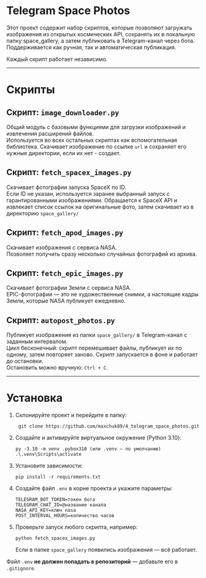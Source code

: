 # Telegram Space Photos

Этот проект содержит набор скриптов, которые позволяют загружать изображения из открытых космических API, сохранять их в локальную папку space_gallery, а затем публиковать в Telegram-канал через бота. Поддерживается как ручная, так и автоматическая публикация.

Каждый скрипт работает независимо.

---


# Скрипты

## Скрипт: `image_downloader.py`

Общий модуль с базовыми функциями для загрузки изображений и извлечения расширений файлов.  
Используется во всех остальных скриптах как вспомогательная библиотека.
Скачивает изображение по ссылке `url` и сохраняет его нужные директории, если их нет - создает.

## Скрипт: `fetch_spacex_images.py`

Скачивает фотографии запуска SpaceX по ID.  
Если ID не указан, используется заранее выбранный запуск с гарантированными изображениями.
Обращается к SpaceX API и извлекает список ссылок на оригинальные фото, затем скачивает из в директорию `space_gallery/`

## Скрипт: `fetch_apod_images.py`

Скачивает изображения с сервиса NASA.  
Позволяет получить сразу несколько случайных фотографий из архива.

## Скрипт: `fetch_epic_images.py`

Скачивает фотографии Земли с сервиса NASA.  
EPIC-фотографии — это не художественные снимки, а настоящие кадры Земли, которые NASA публикует ежедневно.

## Скрипт: `autopost_photos.py`

Публикует изображения из папки `space_gallery/` в Telegram-канал с заданным интервалом.  
Цикл бесконечный: скрипт перемешивает файлы, публикует их по одному, затем повторяет заново.
Скрипт запускается в фоне и работает до остановки.  
Остановить можно вручную: `Ctrl + C`.

---

# Установка

1. Склонируйте проект и перейдите в папку:
   ```
	git clone https://github.com/maxchuk89/4_telegram_space_photos.git
   ```

2. Создайте и активируйте виртуальное окружение (Python 3.10):
   ```
   py -3.10 -m venv .pybox310 (или .venv — по умолчанию)
   .\.venv\Scripts\activate
   ```

3. Установите зависимости:
   ```
   pip install -r requirements.txt
   ```

4. Создайте файл `.env` в корне проекта и укажите параметры:
   ```
   TELEGRAM_BOT_TOKEN=токен бота
   TELEGRAM_CHAT_ID=@название канала
   NASA_API_KEY=ключ nasa
   POST_INTERVAL_HOURS=количество часов
   ```

5. Проверьте запуск любого скрипта, например:
   ```
   python fetch_spacex_images.py
   ```

   Если в папке `space_gallery` появились изображения — всё работает.
   
Файл `.env` **не должен попадать в репозиторий** — добавьте его в `.gitignore`.